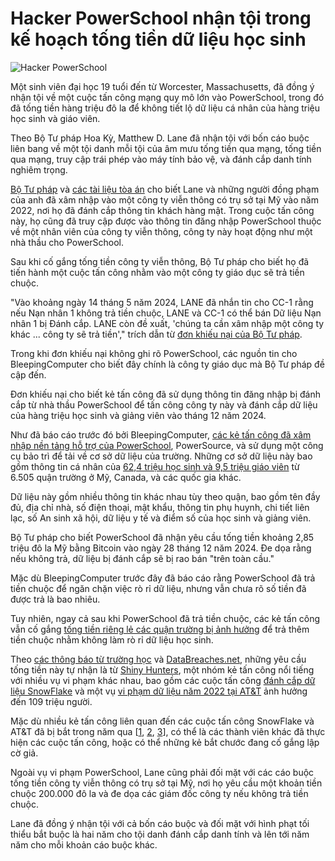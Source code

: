 # Hacker PowerSchool nhận tội trong kế hoạch tống tiền dữ liệu học sinh

![Hacker PowerSchool](https://www.bleepstatic.com/content/hl-images/2025/01/22/school-hacker.jpg)

Một sinh viên đại học 19 tuổi đến từ Worcester, Massachusetts, đã đồng ý nhận tội về một cuộc tấn công mạng quy mô lớn vào PowerSchool, trong đó đã tống tiền hàng triệu đô la để không tiết lộ dữ liệu cá nhân của hàng triệu học sinh và giáo viên.

Theo Bộ Tư pháp Hoa Kỳ, Matthew D. Lane đã nhận tội với bốn cáo buộc liên bang về một tội danh mỗi tội của âm mưu tống tiền qua mạng, tống tiền qua mạng, truy cập trái phép vào máy tính bảo vệ, và đánh cắp danh tính nghiêm trọng.

[Bộ Tư pháp](https://www.justice.gov/usao-ma/pr/worcester-college-student-plead-guilty-cyber-extortions) và [các tài liệu tòa án](https://www.justice.gov/d9/2025-05/us%5Fv.%5Fmatthew%5Flane%5F-%5Finformation.pdf) cho biết Lane và những người đồng phạm của anh đã xâm nhập vào một công ty viễn thông có trụ sở tại Mỹ vào năm 2022, nơi họ đã đánh cắp thông tin khách hàng mật. Trong cuộc tấn công này, họ cũng đã truy cập được vào thông tin đăng nhập PowerSchool thuộc về một nhân viên của công ty viễn thông, công ty này hoạt động như một nhà thầu cho PowerSchool.

Sau khi cố gắng tống tiền công ty viễn thông, Bộ Tư pháp cho biết họ đã tiến hành một cuộc tấn công nhằm vào một công ty giáo dục sẽ trả tiền chuộc.

"Vào khoảng ngày 14 tháng 5 năm 2024, LANE đã nhắn tin cho CC-1 rằng nếu Nạn nhân 1 không trả tiền chuộc, LANE và CC-1 có thể bán Dữ liệu Nạn nhân 1 bị Đánh cắp. LANE còn đề xuất, 'chúng ta cần xâm nhập một công ty khác ... công ty sẽ trả tiền'," trích dẫn từ [đơn khiếu nại của Bộ Tư pháp](http://www.justice.gov/d9/2025-05/us%5Fv.%5Fmatthew%5Flane%5F-%5Finformation.pdf).

Trong khi đơn khiếu nại không ghi rõ PowerSchool, các nguồn tin cho BleepingComputer cho biết đây chính là công ty giáo dục mà Bộ Tư pháp đề cập đến.

Đơn khiếu nại cho biết kẻ tấn công đã sử dụng thông tin đăng nhập bị đánh cắp từ nhà thầu PowerSchool để tấn công công ty này và đánh cắp dữ liệu của hàng triệu học sinh và giảng viên vào tháng 12 năm 2024.

Như đã báo cáo trước đó bởi BleepingComputer, [các kẻ tấn công đã xâm nhập nền tảng hỗ trợ của PowerSchool](https://www.bleepingcomputer.com/news/security/powerschool-hack-exposes-student-teacher-data-from-k-12-districts/), PowerSource, và sử dụng một công cụ bảo trì để tải về cơ sở dữ liệu của trường. Những cơ sở dữ liệu này bao gồm thông tin cá nhân của [62,4 triệu học sinh và 9,5 triệu giáo viên](https://www.bleepingcomputer.com/news/security/powerschool-hacker-claims-they-stole-data-of-62-million-students/) từ 6.505 quận trường ở Mỹ, Canada, và các quốc gia khác.

Dữ liệu này gồm nhiều thông tin khác nhau tùy theo quận, bao gồm tên đầy đủ, địa chỉ nhà, số điện thoại, mật khẩu, thông tin phụ huynh, chi tiết liên lạc, số An sinh xã hội, dữ liệu y tế và điểm số của học sinh và giảng viên.

Bộ Tư pháp cho biết PowerSchool đã nhận yêu cầu tống tiền khoảng 2,85 triệu đô la Mỹ bằng Bitcoin vào ngày 28 tháng 12 năm 2024\. Đe dọa rằng nếu không trả, dữ liệu bị đánh cắp sẽ bị rao bán "trên toàn cầu."

Mặc dù BleepingComputer trước đây đã báo cáo rằng PowerSchool đã trả tiền chuộc để ngăn chặn việc rò rỉ dữ liệu, nhưng vẫn chưa rõ số tiền đã được trả là bao nhiêu.

Tuy nhiên, ngay cả sau khi PowerSchool đã trả tiền chuộc, các kẻ tấn công vẫn cố gắng [tống tiền riêng lẻ các quận trường bị ảnh hưởng](https://www.bleepingcomputer.com/news/security/powerschool-hacker-now-extorting-individual-school-districts/) để trả thêm tiền chuộc nhằm không làm rò rỉ dữ liệu học sinh.

Theo [các thông báo từ trường học](https://www.bleepingcomputer.com/tag/shinyhunters/) và [DataBreaches.net](https://databreaches.net/2025/05/07/powerschool-paid-a-hackers-extortion-demand-but-now-school-district-clients-are-being-extorted-anyway/), những yêu cầu tống tiền này tự nhận là từ [Shiny Hunters](https://www.bleepingcomputer.com/tag/shinyhunters/), một nhóm kẻ tấn công nổi tiếng với nhiều vụ vi phạm khác nhau, bao gồm các cuộc tấn công [đánh cắp dữ liệu SnowFlake](https://www.bleepingcomputer.com/news/security/snowflake-account-hacks-linked-to-santander-ticketmaster-breaches/) và một vụ [vi phạm dữ liệu năm 2022 tại AT&T](https://www.bleepingcomputer.com/news/security/massive-atandt-data-breach-exposes-call-logs-of-109-million-customers/) ảnh hưởng đến 109 triệu người.

Mặc dù nhiều kẻ tấn công liên quan đến các cuộc tấn công SnowFlake và AT&T đã bị bắt trong năm qua \[[1](https://www.bleepingcomputer.com/news/security/shinyhunters-member-gets-3-years-in-prison-for-breaching-60-firms/), [2](https://www.bleepingcomputer.com/news/security/us-indicts-snowflake-hackers-who-extorted-25-million-from-3-victims/), [3](https://krebsonsecurity.com/2025/02/u-s-soldier-charged-in-att-hack-searched-can-hacking-be-treason/)\], có thể là các thành viên khác đã thực hiện các cuộc tấn công, hoặc có thể những kẻ bắt chước đang cố gắng lập cờ giả.

Ngoài vụ vi phạm PowerSchool, Lane cũng phải đối mặt với các cáo buộc tống tiền công ty viễn thông có trụ sở tại Mỹ, nơi họ yêu cầu một khoản tiền chuộc 200.000 đô la và đe dọa các giám đốc công ty nếu không trả tiền chuộc.

Lane đã đồng ý nhận tội với cả bốn cáo buộc và đối mặt với hình phạt tối thiểu bắt buộc là hai năm cho tội danh đánh cắp danh tính và lên tới năm năm cho mỗi khoản cáo buộc khác.